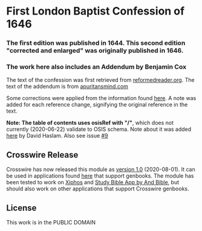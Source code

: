 # First London Baptist Confession of 1646

### The first edition was published in 1644. This second edition "corrected and enlarged" was originally published in 1646.

### The work here also includes an Addendum by Benjamin Cox

The text of the confession was first retrieved from [reformedreader.org](http://www.reformedreader.org/ccc/1646lbc.htm). The text of the addendum is from [apuritansmind.com](https://www.apuritansmind.com/creeds-and-confessions/an-appendix-to-the-baptist-confession-of-faith-by-benjamin-cox/)

Some corrections were applied from the information found [here](http://kinseydrivebaptistchurch.com/wp-content/uploads/2017/04/LONDON-BAPTIST.pdf). A note was added for each reference change, signifying the original reference in the text.

**Note: The table of contents uses osisRef with "/"**, which does not currently (2020-06-22) validate to OSIS schema. Note about it was added [here](https://wiki.crosswire.org/OSIS_211_CR#Correct_the_osisRef_syntax_for_a_non-verse-keyed_OSIS_module) by David Haslam. Also see issue [#9](https://github.com/timbze/first-london-baptist-confession-1646/issues/9)

## Crosswire Release
Crosswire has now released this module as [version 1.0](https://www.crosswire.org/sword/modules/ModInfo.jsp?modName=BaptistConfession1646) (2020-08-01). It can be used in applications found [here](https://www.crosswire.org/applications/) that support genbooks. The module has been tested to work on [Xiphos](https://xiphos.org/) and [Study Bible App by And Bible](https://andbible.github.io/), but should also work on other applications that support Crosswire genbooks.

## License
This work is in the PUBLIC DOMAIN
